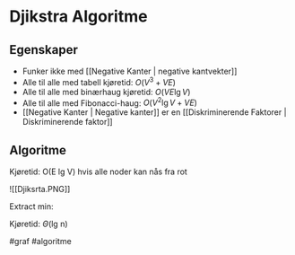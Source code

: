 # Djikstra Algoritme

## Egenskaper
-	Funker ikke med [[Negative Kanter | negative kantvekter]]
-	Alle til alle med tabell kjøretid: $O(V^3+VE)$
-	Alle til alle med binærhaug kjøretid: $O(VE\lg V)$
-	Alle til alle med Fibonacci-haug: $O(V^2\lg V+VE)$
-	[[Negative Kanter | Negative kanter]] er en
[[Diskriminerende Faktorer | Diskriminerende faktor]]


## Algoritme
Kjøretid: O(E lg V) hvis alle noder kan nås fra rot

![[Djiksrta.PNG]]

Extract min:

Kjøretid: $\Theta$(lg n)

#graf
#algoritme